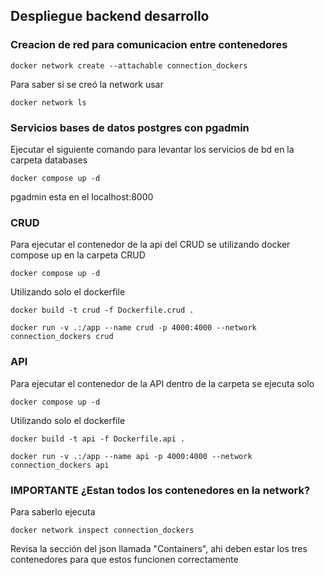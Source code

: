 ## Despliegue backend desarrollo
### Creacion de red para comunicacion entre contenedores 
```
docker network create --attachable connection_dockers
```
Para saber si se creó la network usar
```
docker network ls
```
### Servicios bases de datos postgres con pgadmin
Ejecutar el siguiente comando para levantar los servicios de bd
en la carpeta databases
```
docker compose up -d
```
pgadmin esta en el localhost:8000

### CRUD 
Para ejecutar el contenedor de la api del CRUD se utilizando docker compose up en la carpeta CRUD
```
docker compose up -d
```
Utilizando solo el dockerfile

```
docker build -t crud -f Dockerfile.crud .  
```
```
docker run -v .:/app --name crud -p 4000:4000 --network connection_dockers crud
```
### API
Para ejecutar el contenedor de la API dentro de la carpeta se ejecuta solo
```
docker compose up -d
```
Utilizando solo el dockerfile

```
docker build -t api -f Dockerfile.api .  
```
```
docker run -v .:/app --name api -p 4000:4000 --network connection_dockers api
```
### IMPORTANTE ¿Estan todos los contenedores en la network?
Para saberlo ejecuta
```
docker network inspect connection_dockers
```
Revisa la sección del json llamada "Containers", ahi deben estar los tres contenedores
para que estos funcionen correctamente
